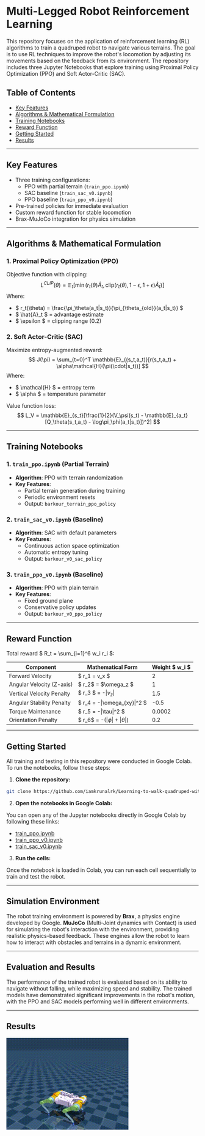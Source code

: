 # Multi-Legged Robot Reinforcement Learning 


This repository focuses on the application of reinforcement learning (RL) algorithms to train a quadruped robot to navigate various terrains. The goal is to use RL techniques to improve the robot's locomotion by adjusting its movements based on the feedback from its environment. The repository includes three Jupyter Notebooks that explore training using Proximal Policy Optimization (PPO) and Soft Actor-Critic (SAC).

## Table of Contents
- [Key Features](#key-features)
- [Algorithms & Mathematical Formulation](#algorithms--mathematical-formulation)
- [Training Notebooks](#training-notebooks)
- [Reward Function](#reward-function)
- [Getting Started](#getting-started)
- [Results](#results)

---

## Key Features
- Three training configurations:
  - PPO with partial terrain (`train_ppo.ipynb`)
  - SAC baseline (`train_sac_v0.ipynb`)
  - PPO baseline (`train_ppo_v0.ipynb`)
- Pre-trained policies for immediate evaluation
- Custom reward function for stable locomotion
- Brax-MuJoCo integration for physics simulation

---

## Algorithms & Mathematical Formulation 

### 1. Proximal Policy Optimization (PPO)
Objective function with clipping:
$$
L^{CLIP}(\theta) = \mathbb{E}_t[\min(r_t(\theta)\hat{A}_t, \text{clip}(r_t(\theta), 1-\epsilon, 1+\epsilon)\hat{A}_t)]
$$
Where:
- $ r_t(\theta) = \frac{\pi_\theta(a_t|s_t)}{\pi_{\theta_{old}}(a_t|s_t)} $
- $ \hat{A}_t $ = advantage estimate
- $ \epsilon $ = clipping range (0.2)

### 2. Soft Actor-Critic (SAC)
Maximize entropy-augmented reward:
$$
J(\pi) = \sum_{t=0}^T \mathbb{E}_{(s_t,a_t)}[r(s_t,a_t) + \alpha\mathcal{H}(\pi(\cdot|s_t))]
$$
Where:
- $ \mathcal{H} $ = entropy term
- $ \alpha $ = temperature parameter

Value function loss:
$$
L_V = \mathbb{E}_{s_t}[\frac{1}{2}(V_\psi(s_t) - \mathbb{E}_{a_t}[Q_\theta(s_t,a_t) - \log\pi_\phi(a_t|s_t)])^2]
$$

---

## Training Notebooks

### 1. `train_ppo.ipynb` (Partial Terrain)
- **Algorithm**: PPO with terrain randomization
- **Key Features**:
  - Partial terrain generation during training
  - Periodic environment resets
  - Output: `barkour_terrain_ppo_policy`

### 2. `train_sac_v0.ipynb` (Baseline)
- **Algorithm**: SAC with default parameters
- **Key Features**:
  - Continuous action space optimization
  - Automatic entropy tuning
  - Output: `barkour_v0_sac_policy`

### 3. `train_ppo_v0.ipynb` (Baseline)
- **Algorithm**: PPO with plain terrain
- **Key Features**:
  - Fixed ground plane
  - Conservative policy updates
  - Output: `barkour_v0_ppo_policy`

---

## Reward Function

Total reward $ R_t = \sum_{i=1}^6 w_i r_i $:

| Component | Mathematical Form | Weight $ w_i $ |
|-----------|--------------------|------------------|
| Forward Velocity | $ r_1 = v_x $ | 2 |
| Angular Velocity (Z-axis) | $ r_2$ = $\omega_z $ | 1 |
| Vertical Velocity Penalty | $ r_3 $ = -\|$v_z$\| | 1.5 |
| Angular Stability Penalty | $ r_4 = -\|\omega_{xy}\|^2 $ | -0.5 |
| Torque Maintenance | $ r_5 = -\|\tau\|^2 $ | 0.0002 |
| Orientation Penalty | $ r_6$ = -(\|$\phi$\| + \|$\theta$\|)  | 0.2 |

---

## Getting Started


All training and testing in this repository were conducted in Google Colab. To run the notebooks, follow these steps:

1. **Clone the repository:**

```bash
git clone https://github.com/iamkrunalrk/Learning-to-walk-quadruped-with-RL.git
```

2. **Open the notebooks in Google Colab:**

You can open any of the Jupyter notebooks directly in Google Colab by following these links:
- [train_ppo.ipynb](https://github.com/iamkrunalrk/Learning-to-walk-quadruped-with-RL.git)
- [train_ppo_v0.ipynb](https://github.com/iamkrunalrk/Learning-to-walk-quadruped-with-RL.git)
- [train_sac_v0.ipynb](https://github.com/iamkrunalrk/Learning-to-walk-quadruped-with-RL.git)

3. **Run the cells:**

Once the notebook is loaded in Colab, you can run each cell sequentially to train and test the robot.

---

## Simulation Environment

The robot training environment is powered by **Brax**, a physics engine developed by Google. **MuJoCo** (Multi-Joint dynamics with Contact) is used for simulating the robot's interaction with the environment, providing realistic physics-based feedback. These engines allow the robot to learn how to interact with obstacles and terrains in a dynamic environment.

---

## Evaluation and Results

The performance of the trained robot is evaluated based on its ability to navigate without falling, while maximizing speed and stability. The trained models have demonstrated significant improvements in the robot's motion, with the PPO and SAC models performing well in different environments.

---

## Results
![quadruped](barkour.gif)